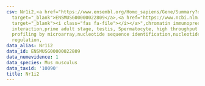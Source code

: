 ```yaml
---
csv: Nr1i2,<a href="https://www.ensembl.org/Homo_sapiens/Gene/Summary?db=core;g=ENSMUSG00000022809"
  target="_blank">ENSMUSG00000022809</a>,<a href="https://www.ncbi.nlm.nih.gov/pubmed/23834426"
  target="_blank"><i class="fas fa-file"></i></a>",chromatin immunoprecipitation assay,direct
  interaction,prime adult stage, testis, Spermatocyte, high throughput transcription
  profiling by microarray,nucleotide sequence identification,nucleotide sequence identification,transcriptional
  regulation,
data_alias: Nr1i2
data_id: ENSMUSG00000022809
data_numevidence: 1
data_species: Mus musculus
data_taxid: '10090'
title: Nr1i2
---
```

